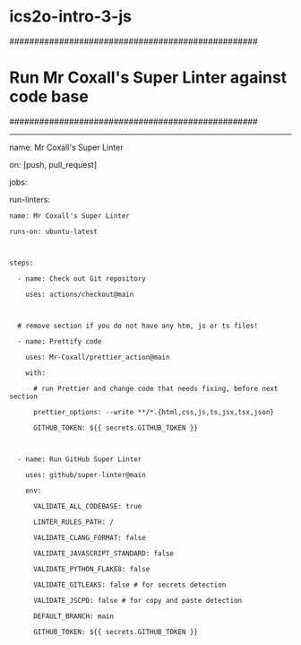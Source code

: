 # ics2o-intro-3-js
##################################################

# Run Mr Coxall's Super Linter against code base #

##################################################



---

name: Mr Coxall's Super Linter



on: [push, pull_request]



jobs:

  run-linters:

    name: Mr Coxall's Super Linter

    runs-on: ubuntu-latest



    steps:

      - name: Check out Git repository

        uses: actions/checkout@main



      # remove section if you do not have any htm, js or ts files!

      - name: Prettify code

        uses: Mr-Coxall/prettier_action@main

        with:

          # run Prettier and change code that needs fixing, before next section

          prettier_options: --write **/*.{html,css,js,ts,jsx,tsx,json}

          GITHUB_TOKEN: ${{ secrets.GITHUB_TOKEN }}



      - name: Run GitHub Super Linter

        uses: github/super-linter@main

        env:

          VALIDATE_ALL_CODEBASE: true

          LINTER_RULES_PATH: /

          VALIDATE_CLANG_FORMAT: false

          VALIDATE_JAVASCRIPT_STANDARD: false

          VALIDATE_PYTHON_FLAKE8: false

          VALIDATE_GITLEAKS: false # for secrets detection

          VALIDATE_JSCPD: false # for copy and paste detection

          DEFAULT_BRANCH: main

          GITHUB_TOKEN: ${{ secrets.GITHUB_TOKEN }}
